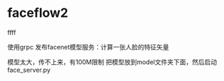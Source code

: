 # faceflow2
ffff

使用grpc 发布facenet模型服务：计算一张人脸的特征矢量

模型太大，传不上来，有100M限制
把模型放到model文件夹下面，然后启动face_server.py


